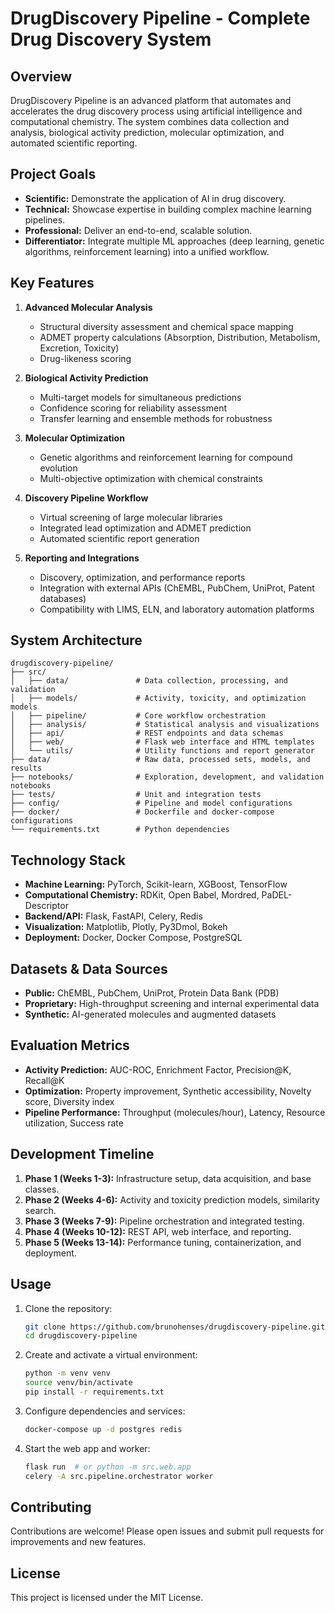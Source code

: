 # DrugDiscovery Pipeline - Complete Drug Discovery System

## Overview

DrugDiscovery Pipeline is an advanced platform that automates and accelerates the drug discovery process using artificial intelligence and computational chemistry. The system combines data collection and analysis, biological activity prediction, molecular optimization, and automated scientific reporting.

## Project Goals

* **Scientific:** Demonstrate the application of AI in drug discovery.
* **Technical:** Showcase expertise in building complex machine learning pipelines.
* **Professional:** Deliver an end-to-end, scalable solution.
* **Differentiator:** Integrate multiple ML approaches (deep learning, genetic algorithms, reinforcement learning) into a unified workflow.

## Key Features

1. **Advanced Molecular Analysis**

   * Structural diversity assessment and chemical space mapping
   * ADMET property calculations (Absorption, Distribution, Metabolism, Excretion, Toxicity)
   * Drug-likeness scoring

2. **Biological Activity Prediction**

   * Multi-target models for simultaneous predictions
   * Confidence scoring for reliability assessment
   * Transfer learning and ensemble methods for robustness

3. **Molecular Optimization**

   * Genetic algorithms and reinforcement learning for compound evolution
   * Multi-objective optimization with chemical constraints

4. **Discovery Pipeline Workflow**

   * Virtual screening of large molecular libraries
   * Integrated lead optimization and ADMET prediction
   * Automated scientific report generation

5. **Reporting and Integrations**

   * Discovery, optimization, and performance reports
   * Integration with external APIs (ChEMBL, PubChem, UniProt, Patent databases)
   * Compatibility with LIMS, ELN, and laboratory automation platforms

## System Architecture

```
drugdiscovery-pipeline/
├── src/
│   ├── data/               # Data collection, processing, and validation
│   ├── models/             # Activity, toxicity, and optimization models
│   ├── pipeline/           # Core workflow orchestration
│   ├── analysis/           # Statistical analysis and visualizations
│   ├── api/                # REST endpoints and data schemas
│   ├── web/                # Flask web interface and HTML templates
│   └── utils/              # Utility functions and report generator
├── data/                   # Raw data, processed sets, models, and results
├── notebooks/              # Exploration, development, and validation notebooks
├── tests/                  # Unit and integration tests
├── config/                 # Pipeline and model configurations
├── docker/                 # Dockerfile and docker-compose configurations
└── requirements.txt        # Python dependencies
```

## Technology Stack

* **Machine Learning:** PyTorch, Scikit-learn, XGBoost, TensorFlow
* **Computational Chemistry:** RDKit, Open Babel, Mordred, PaDEL-Descriptor
* **Backend/API:** Flask, FastAPI, Celery, Redis
* **Visualization:** Matplotlib, Plotly, Py3Dmol, Bokeh
* **Deployment:** Docker, Docker Compose, PostgreSQL

## Datasets & Data Sources

* **Public:** ChEMBL, PubChem, UniProt, Protein Data Bank (PDB)
* **Proprietary:** High-throughput screening and internal experimental data
* **Synthetic:** AI-generated molecules and augmented datasets

## Evaluation Metrics

* **Activity Prediction:** AUC-ROC, Enrichment Factor, Precision\@K, Recall\@K
* **Optimization:** Property improvement, Synthetic accessibility, Novelty score, Diversity index
* **Pipeline Performance:** Throughput (molecules/hour), Latency, Resource utilization, Success rate

## Development Timeline

1. **Phase 1 (Weeks 1-3):** Infrastructure setup, data acquisition, and base classes.
2. **Phase 2 (Weeks 4-6):** Activity and toxicity prediction models, similarity search.
3. **Phase 3 (Weeks 7-9):** Pipeline orchestration and integrated testing.
4. **Phase 4 (Weeks 10-12):** REST API, web interface, and reporting.
5. **Phase 5 (Weeks 13-14):** Performance tuning, containerization, and deployment.

## Usage

1. Clone the repository:

   ```bash
   git clone https://github.com/brunohenses/drugdiscovery-pipeline.git
   cd drugdiscovery-pipeline
   ```
2. Create and activate a virtual environment:

   ```bash
   python -m venv venv
   source venv/bin/activate
   pip install -r requirements.txt
   ```
3. Configure dependencies and services:

   ```bash
   docker-compose up -d postgres redis
   ```
4. Start the web app and worker:

   ```bash
   flask run  # or python -m src.web.app
   celery -A src.pipeline.orchestrator worker
   ```

## Contributing

Contributions are welcome! Please open issues and submit pull requests for improvements and new features.

## License

This project is licensed under the MIT License.
